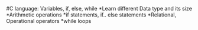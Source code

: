 #C language: Variables, if, else, while
*Learn different Data type and its size 
*Arithmetic operations
*if statements, if.. else statements
*Relational, Operational operators
*while loops 
